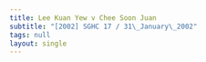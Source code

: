```yaml
---
title: Lee Kuan Yew v Chee Soon Juan
subtitle: "[2002] SGHC 17 / 31\_January\_2002"
tags: null
layout: single
---
```


